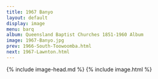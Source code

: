 ```yaml
---
title: 1967 Banyo
layout: default
display: image
menu: barq
album: Queensland Baptist Churches 1851-1960 Album
image: 1967-Banyo.jpg
prev: 1966-South-Toowoomba.html
next: 1967-Lawnton.html
---
```

{% include image-head.md %}
{% include image.html %}